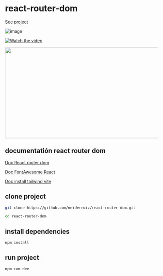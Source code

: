 # react-router-dom

[See project](https://neiderruiz.github.io/react-router-dom/)

![image](https://github.com/neiderruiz/react-router-dom/assets/57574910/a187d7e9-791a-45a2-b0d3-a2018d51e78d)


[![Watch the video](https://img.youtube.com/vi/PA5gK9esHwc/hqdefault.jpg)](https://www.youtube.com/embed/PA5gK9esHwc)

[<img src="https://img.youtube.com/vi/PA5gK9esHwc/hqdefault.jpg" width="600" height="300"
/>](https://www.youtube.com/embed/PA5gK9esHwc)

## documentatión react router dom

[Doc React router dom](https://reactrouter.com/en/main)

[Doc FontAwesome React](https://fontawesome.com/v5/docs/web/use-with/react)

[Doc install tailwind vite](https://tailwindcss.com/docs/guides/vite)


## clone project
    
```bash
git clone https://github.com/neiderruiz/react-router-dom.git
```

```bash
cd react-router-dom
```


## install dependencies

```bash
npm install
```

## run project

```bash
npm run dev
```
